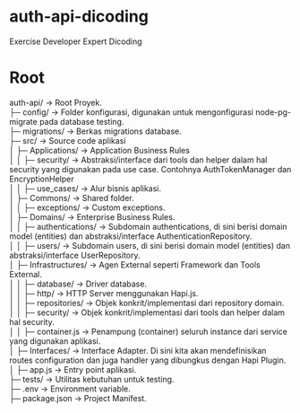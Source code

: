 # auth-api-dicoding
Exercise Developer Expert Dicoding

# Root
auth-api/                   → Root Proyek.\
├─ config/                  → Folder konfigurasi, digunakan untuk mengonfigurasi node-pg-migrate pada database testing.\
├─ migrations/              → Berkas migrations database.\
├─ src/                     → Source code aplikasi\
│  ├─ Applications/         → Application Business Rules\
│  │  ├─ security/          → Abstraksi/interface dari tools dan helper dalam hal security yang digunakan pada use case. Contohnya AuthTokenManager dan EncryptionHelper\
│  │  ├─ use_cases/         → Alur bisnis aplikasi.\
│  ├─ Commons/              → Shared folder.\
│  │  ├─ exceptions/        → Custom exceptions.\
│  ├─ Domains/              → Enterprise Business Rules.\
│  │  ├─ authentications/   → Subdomain authentications, di sini berisi domain model (entities) dan abstraksi/interface AuthenticationRepository.\
│  │  ├─ users/             → Subdomain users, di sini berisi domain model (entities) dan abstraksi/interface UserRepository.\
│  ├─ Infrastructures/      → Agen External seperti Framework dan Tools External.\
│  │  ├─ database/          → Driver database.\
│  │  ├─ http/              → HTTP Server menggunakan Hapi.js.\
│  │  ├─ repositories/      → Objek konkrit/implementasi dari repository domain.\
│  │  ├─ security/          → Objek konkrit/implementasi dari tools dan helper dalam hal security.\
│  │  ├─ container.js       → Penampung (container) seluruh instance dari service yang digunakan aplikasi.\
│  ├─ Interfaces/           → Interface Adapter. Di sini kita akan mendefinisikan routes configuration dan juga handler yang dibungkus dengan Hapi Plugin.\
│  ├─ app.js                → Entry point aplikasi.\
├─ tests/                   → Utilitas kebutuhan untuk testing.\
├─ .env                     → Environment variable.\
├─ package.json             → Project Manifest.